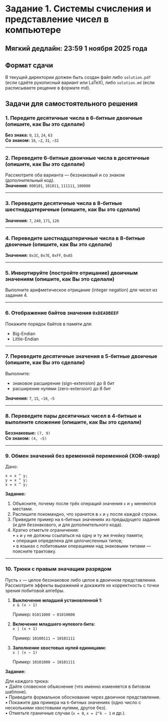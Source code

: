 # Задание 1. Системы счисления и представление чисел в компьютере

## Мягкий дедлайн: 23:59 1 ноября 2025 года

## Формат сдачи 

В текущей директории должен быть создан файл либо `solution.pdf` (если сдаёте рукописный вариант или LaTeX), либо `solution.md` (если расписываете рещение в формате md).


## Задачи для самостоятельного решения
### 1. Передите десятичные числа в 6-битные двоичные (опишите, как Вы это сделали)
**Без знака:** `0`, `13`, `24`, `63`  
**Со знаком:** `16`, `−2`, `31`, `−32`


---

### 2. Переведите 6-битные двоичные числа в десятичные (опишите, как Вы это сделали)
Рассмотрите оба варианта &mdash; беззнаковый и со знаком (дополнительный код).  
**Значения:** `000101`, `101011`, `111111`, `100000`

---

### 3. Переведите десятичные числа в 8-битные шестнадцатеричные (опишите, как Вы это сделали)
**Значения:** `7`, `240`, `171`, `126`

---

### 4. Переведите шестнадцатеричные числа в 8-битные двоичные (опишите, как Вы это сделали)
**Значения:** `0x3C`, `0x7E`, `0xFF`, `0xA5`

---

### 5. Инвертируйте (постройте отрицание) двоичным значениям (опишите, как Вы это сделали)
Выполните арифметическое отрицание (integer negation) для чисел из задания 4.

---

### 6. Отображение байтов значения `0xDEADBEEF`
Покажите порядок байтов в памяти для:
- Big-Endian
- Little-Endian

---

### 7. Переведите десятичные значения в 5-битные двоичные (опишите, как Вы это сделали)
Выполните:
- знаковое расширение (sign-extension) до 8 бит
- расширение нулями (zero-extension) до 8 бит

**Значения:** `7`, `15`, `−16`, `−5`

---

### 8. Переведите пары десятичных чисел в 4-битные и выполните сложение (опишите, как Вы это сделали)
**Беззнаковые:** `(7, 9)`  
**Со знаком:** `(4, −5)`

---

### 9. Обмен значений без временной переменной (XOR-swap)

Дано:

```
x = x ^ y;
y = x ^ y;
x = x ^ y;
```

**Задание:**

1. Объясните, почему после трёх операций значения `x` и `y` меняются местами.
2. Распишите покомандно, что хранится в `x` и `y` после каждой строки.
3. Приведите пример на `6`-битных значениях из предыдущего задания (и для беззнакового, и для дополнительного кода).
4. Кратко отметьте ограничения:  
   • `x` и `y` не должны ссылаться на одну и ту же ячейку памяти;  
   • операция определена для целочисленных типов;  
   • в языках с побитовыми операциями над знаковыми типами — поясните трактовку.

---

### 10. Трюки с правым значащим разрядом

Пусть `x` — целое беззнаковое либо целое в двоичном представлении. Рассмотрите эффекты выражений и докажите их корректность с точки зрения побитовой алгебры.

1. **Выключение младшей установленной 1:**  
   `x & (x − 1) `

   Пример: `01011000 → 01010000`

2. **Включение младшего нулевого бита:**  
   `x | (x + 1) `

   Пример: `10100111 → 10101111`

3. **Заполнение хвостовых нулей единицами:**  
   `x | (x − 1) `

   Пример: `10101000 → 10101111`

**Задание:**

Для каждого трюка:  
• Дайте словесное объяснение (что именно изменяется в битовом шаблоне).  
• Приведите формальное обоснование через двоичное представление.  
• Покажите два примера на `6`-битных значениях (одно число с несколькими хвостовыми нулями, другое без).  
• Отметьте граничные случаи (`x = 0`, `x = 2^k − 1` и др.).